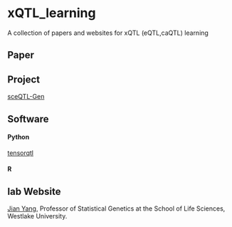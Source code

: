 # xQTL_learning
A collection of papers and websites for xQTL (eQTL,caQTL) learning

## Paper

## Project
[sceQTL-Gen](https://eqtlgen.org/sc/index.html)

## Software
#### Python
[tensorqtl](https://github.com/broadinstitute/tensorqtl)
#### R

## lab Website
[Jian Yang](https://yanglab.westlake.edu.cn/), Professor of Statistical Genetics at the School of Life Sciences, Westlake University.

